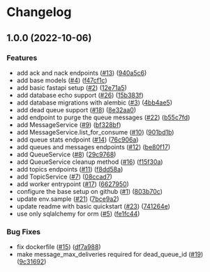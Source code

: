 # Changelog

## 1.0.0 (2022-10-06)


### Features

* add ack and nack endpoints ([#13](https://github.com/allisson/fastqueue/issues/13)) ([940a5c6](https://github.com/allisson/fastqueue/commit/940a5c698136d2ff94f2f0735e113d01a5657378))
* add base models ([#4](https://github.com/allisson/fastqueue/issues/4)) ([f47cf1c](https://github.com/allisson/fastqueue/commit/f47cf1cea200eb54a6c631f8bcf1c1738942d2e1))
* add basic fastapi setup ([#2](https://github.com/allisson/fastqueue/issues/2)) ([12e71a5](https://github.com/allisson/fastqueue/commit/12e71a5c730d6cc64d842ef10c5b7a5d7f9e06b7))
* add database echo support ([#26](https://github.com/allisson/fastqueue/issues/26)) ([15b383f](https://github.com/allisson/fastqueue/commit/15b383fb68c8c350ab2f08e4264c5fafad484cbd))
* add database migrations with alembic ([#3](https://github.com/allisson/fastqueue/issues/3)) ([4bb4ae5](https://github.com/allisson/fastqueue/commit/4bb4ae5376b2af521e72cdd3e6cf7d1fc2a97dd6))
* add dead queue support ([#18](https://github.com/allisson/fastqueue/issues/18)) ([8e32aa0](https://github.com/allisson/fastqueue/commit/8e32aa0cd78d9a55d271c0af8e4e17cd3e77e7d2))
* add endpoint to purge the queue messages ([#22](https://github.com/allisson/fastqueue/issues/22)) ([b55c7fd](https://github.com/allisson/fastqueue/commit/b55c7fdca1efeef3ea702991d7a7782b1944c755))
* add MessageService ([#9](https://github.com/allisson/fastqueue/issues/9)) ([bf328bf](https://github.com/allisson/fastqueue/commit/bf328bfa80a86b9ff6730facf50631858ccd6105))
* add MessageService.list_for_consume ([#10](https://github.com/allisson/fastqueue/issues/10)) ([901bd1b](https://github.com/allisson/fastqueue/commit/901bd1b443b7008d273ea2fcfc4aed90746584d7))
* add queue stats endpoint ([#14](https://github.com/allisson/fastqueue/issues/14)) ([76c906a](https://github.com/allisson/fastqueue/commit/76c906a3c8ef3afeff2a57672ae8ec40c63aa487))
* add queues and messages endpoints ([#12](https://github.com/allisson/fastqueue/issues/12)) ([be80f17](https://github.com/allisson/fastqueue/commit/be80f17327cc4c9e318601a442f02d8bf9083fce))
* add QueueService ([#8](https://github.com/allisson/fastqueue/issues/8)) ([29c9768](https://github.com/allisson/fastqueue/commit/29c9768ceb87b5e59ee7f6fda5ab51373973fee5))
* add QueueService cleanup method ([#16](https://github.com/allisson/fastqueue/issues/16)) ([f15f30a](https://github.com/allisson/fastqueue/commit/f15f30a41ea33fa737addcbd522d88fea0954c73))
* add topics endpoints ([#11](https://github.com/allisson/fastqueue/issues/11)) ([f8dd58a](https://github.com/allisson/fastqueue/commit/f8dd58a21b8b3add74686cc54850b82778d17b40))
* add TopicService ([#7](https://github.com/allisson/fastqueue/issues/7)) ([08ccad7](https://github.com/allisson/fastqueue/commit/08ccad7b3adc8a4e506177ea83ab775dc38aec48))
* add worker entrypoint ([#17](https://github.com/allisson/fastqueue/issues/17)) ([6627950](https://github.com/allisson/fastqueue/commit/662795060da39e0b15f1bd8fbe188d7c6c43a82f))
* configure the base setup on github ([#1](https://github.com/allisson/fastqueue/issues/1)) ([803b70c](https://github.com/allisson/fastqueue/commit/803b70c78c7fa4b0e4fda2576c0b660d8ddf748d))
* update env.sample ([#21](https://github.com/allisson/fastqueue/issues/21)) ([7bce9a2](https://github.com/allisson/fastqueue/commit/7bce9a2c7d32e4bbb7e1c1943d1a612adbbcf6cc))
* update readme with basic quickstart ([#23](https://github.com/allisson/fastqueue/issues/23)) ([741264e](https://github.com/allisson/fastqueue/commit/741264ebffac2e71bd13683a5ee815bed7e71d58))
* use only sqlalchemy for orm ([#5](https://github.com/allisson/fastqueue/issues/5)) ([fe1fc44](https://github.com/allisson/fastqueue/commit/fe1fc4456398c2d1c6d3435d6aebc3a0887da386))


### Bug Fixes

* fix dockerfile ([#15](https://github.com/allisson/fastqueue/issues/15)) ([df7a988](https://github.com/allisson/fastqueue/commit/df7a9880d5fef0a78a79776f7ef84c7ff953bfea))
* make message_max_deliveries required for dead_queue_id ([#19](https://github.com/allisson/fastqueue/issues/19)) ([9c31692](https://github.com/allisson/fastqueue/commit/9c316921708d41b5be8a203ae3af04fc6a2f9a49))

